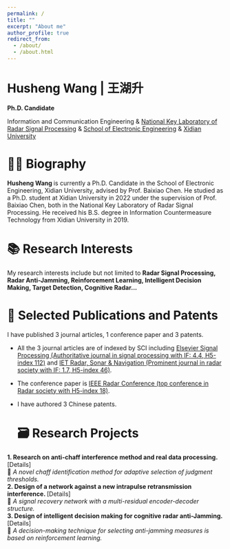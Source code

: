 ```yaml
---
permalink: /
title: ""
excerpt: "About me"
author_profile: true
redirect_from: 
  - /about/
  - /about.html
---
```


<div class="b"> <h1> Husheng Wang | 王湖升 </h1> </div>

**Ph.D. Candidate**

Information and Communication Engineering & [National Key Laboratory of Radar Signal Processing](https://rsp.xidian.edu.cn/) & [School of Electronic Engineering](https://see.xidian.edu.cn/) & [Xidian University](https://www.xidian.edu.cn/)

 👨‍💼 Biography 
======
<b> Husheng Wang </b> is currently a Ph.D. Candidate in the School of Electronic Engineering, Xidian University, advised by Prof. Baixiao Chen. He studied as a Ph.D. student at Xidian University in 2022 under the supervision of Prof. Baixiao Chen, both in the National Key Laboratory of Radar Signal Processing. He received his B.S. degree in Information Countermeasure Technology from Xidian University in 2019.

 📚 Research Interests
======
My research interests include but not limited to <b> Radar Signal Processing, Radar Anti-Jamming, Reinforcement Learning, Intelligent Decision Making, Target Detection, Cognitive Radar...</b>

 📑 Selected Publications and Patents
======
I have published 3 journal articles, 1 conference paper and 3 patents. 
- All the 3 journal articles are of  indexed by SCI including [Elsevier Signal Processing (Authoritative journal in signal processing with IF: 4.4, H5-index 112)](https://www.sciencedirect.com/journal/signal-processing)  and [IET Radar, Sonar & Navigation (Prominent journal in radar society with IF: 1.7, H5-index 46)](https://ietresearch.onlinelibrary.wiley.com/journal/17518792).
- The conference paper is [IEEE Radar Conference (top conference in Radar society with H5-index 18)](https://ieeexplore.ieee.org/xpl/conhome/10027857/proceeding).
- I have authored 3 Chinese patents.

  🗃️ Research Projects
  ======
<b> 1.  Research on anti-chaff interference method and real data processing. </b> [Details] <br />
  🔹 *A novel chaff identification method for adaptive selection of judgment thresholds.*  <br /> 
<b> 2.  Design of a network against a new intrapulse retransmission interference. </b> [Details] <br />
  🔹 *A signal recovery network with a multi-residual encoder-decoder structure.*  <br /> 
<b> 3.  Design of intelligent decision making for cognitive radar anti-Jamming. </b> [Details] <br />
  🔹 *A decision-making technique for selecting anti-jamming measures is based on reinforcement learning.*  <br /> 










  
